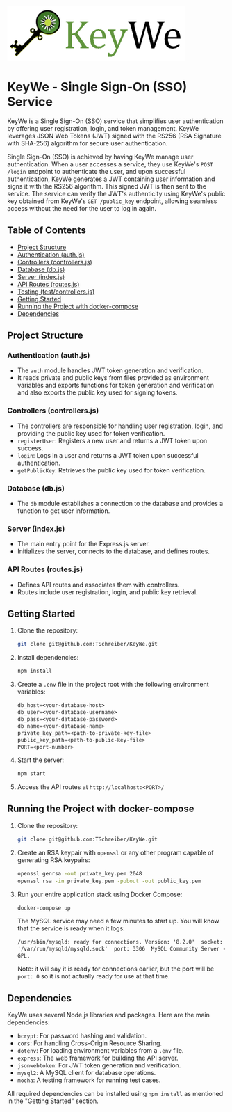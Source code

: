 ![](https://github.com/TSchreiber/KeyWe/blob/main/public/logo-text-128px.png?raw=true) 
# KeyWe - Single Sign-On (SSO) Service

KeyWe is a Single Sign-On (SSO) service that simplifies user authentication by 
offering user registration, login, and token management. KeyWe leverages JSON 
Web Tokens (JWT) signed with the RS256 (RSA Signature with SHA-256) algorithm 
for secure user authentication.

Single Sign-On (SSO) is achieved by having KeyWe manage user authentication. 
When a user accesses a service, they use KeyWe's `POST /login` endpoint to 
authenticate the user, and upon successful authentication, KeyWe generates a
JWT containing user information and signs it with the RS256 algorithm. This 
signed JWT is then sent to the service. The service can verify the JWT's 
authenticity using KeyWe's public key obtained from KeyWe's `GET /public_key` 
endpoint, allowing seamless access without the need for the user to log in again.

## Table of Contents

- [Project Structure](#project-structure)
- [Authentication (auth.js)](#authentication-authjs)
- [Controllers (controllers.js)](#controllers-controllersjs)
- [Database (db.js)](#database-dbjs)
- [Server (index.js)](#server-indexjs)
- [API Routes (routes.js)](#api-routes-routesjs)
- [Testing (test/controllers.js)](#testing-controllersjs)
- [Getting Started](#getting-started)
- [Running the Project with docker-compose](#Running-the-Project-with-docker-compose)
- [Dependencies](#dependencies)

## Project Structure

### Authentication (auth.js)

- The `auth` module handles JWT token generation and verification.
- It reads private and public keys from files provided as environment variables and exports functions for token generation and verification and also exports the public key used for signing tokens.

### Controllers (controllers.js)

- The controllers are responsible for handling user registration, login, and providing the public key used for token verification.
- `registerUser`: Registers a new user and returns a JWT token upon success.
- `login`: Logs in a user and returns a JWT token upon successful authentication.
- `getPublicKey`: Retrieves the public key used for token verification.

### Database (db.js)

- The `db` module establishes a connection to the database and provides a function to get user information.

### Server (index.js)

- The main entry point for the Express.js server.
- Initializes the server, connects to the database, and defines routes.

### API Routes (routes.js)

- Defines API routes and associates them with controllers.
- Routes include user registration, login, and public key retrieval.

## Getting Started

1. Clone the repository:

   ```bash
   git clone git@github.com:TSchreiber/KeyWe.git
   ```

2. Install dependencies:

   ```bash
   npm install
   ```

3. Create a `.env` file in the project root with the following environment variables:

   ```env
   db_host=<your-database-host>
   db_user=<your-database-username>
   db_pass=<your-database-password>
   db_name=<your-database-name>
   private_key_path=<path-to-private-key-file>
   public_key_path=<path-to-public-key-file>
   PORT=<port-number>
   ```

4. Start the server:

   ```bash
   npm start
   ```

5. Access the API routes at `http://localhost:<PORT>/` 

## Running the Project with docker-compose

1. Clone the repository:

   ```bash
   git clone git@github.com:TSchreiber/KeyWe.git
   ```

2. Create an RSA keypair with `openssl` or any other program capable of generating RSA keypairs:

   ```bash
   openssl genrsa -out private_key.pem 2048
   openssl rsa -in private_key.pem -pubout -out public_key.pem
   ```

3. Run your entire application stack using Docker Compose:

   ```bash
   docker-compose up
   ```

   The MySQL service may need a few minutes to start up. You will know that the service is ready when it logs:
   
   ```text
   /usr/sbin/mysqld: ready for connections. Version: '8.2.0'  socket: '/var/run/mysqld/mysqld.sock'  port: 3306  MySQL Community Server - GPL.
   ```

   Note: it will say it is ready for connections earlier, but the port will be `port: 0` so it is not actually ready for use at that time.

## Dependencies

KeyWe uses several Node.js libraries and packages. Here are the main dependencies:

- `bcrypt`: For password hashing and validation.
- `cors`: For handling Cross-Origin Resource Sharing.
- `dotenv`: For loading environment variables from a `.env` file.
- `express`: The web framework for building the API server.
- `jsonwebtoken`: For JWT token generation and verification.
- `mysql2`: A MySQL client for database operations.
- `mocha`: A testing framework for running test cases.

All required dependencies can be installed using `npm install` as mentioned in the "Getting Started" section.
